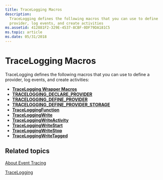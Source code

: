 ```yaml
---
title: TraceLogging Macros
description:
  TraceLogging defines the following macros that you can use to define a
  provider, log events, and create activities
ms.assetid: 412881F2-329E-4537-8CBF-0DF79DA181C5
ms.topic: article
ms.date: 05/31/2018
---
```


# TraceLogging Macros

TraceLogging defines the following macros that you can use to define a provider,
log events, and create activities:

- [**TraceLogging Wrapper Macros**](tracelogging-wrapper-macros.md)
- [**TRACELOGGING_DECLARE_PROVIDER**](/windows/desktop/api/traceloggingprovider/nf-traceloggingprovider-tracelogging_declare_provider)
- [**TRACELOGGING_DEFINE_PROVIDER**](/windows/desktop/api/traceloggingprovider/nf-traceloggingprovider-tracelogging_define_provider)
- [**TRACELOGGING_DEFINE_PROVIDER_STORAGE**](/windows/desktop/api/traceloggingprovider/nf-traceloggingprovider-tracelogging_define_provider_storage)
- [**TraceLoggingFunction**](/windows/desktop/api/traceloggingactivity/nf-traceloggingactivity-traceloggingfunction)
- [**TraceLoggingWrite**](/windows/desktop/api/traceloggingprovider/nf-traceloggingprovider-traceloggingwrite)
- [**TraceLoggingWriteActivity**](/windows/desktop/api/traceloggingprovider/nf-traceloggingprovider-traceloggingwriteactivity)
- [**TraceLoggingWriteStart**](/windows/desktop/api/traceloggingactivity/nf-traceloggingactivity-traceloggingwritestart)
- [**TraceLoggingWriteStop**](/windows/desktop/api/traceloggingactivity/nf-traceloggingactivity-traceloggingwritestop)
- [**TraceLoggingWriteTagged**](/windows/desktop/api/traceloggingactivity/nf-traceloggingactivity-traceloggingwritetagged)

## Related topics

[About Event Tracing](/windows/desktop/ETW/about-event-tracing)

[TraceLogging](trace-logging-portal.md)
